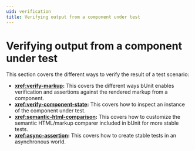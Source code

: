 ```yaml
---
uid: verification
title: Verifying output from a component under test
---
```


# Verifying output from a component under test

This section covers the different ways to verify the result of a test scenario:

- **<xref:verify-markup>:** This covers the different ways bUnit enables verification and assertions against the rendered markup from a component.
- **<xref:verify-component-state>:** This covers how to inspect an instance of the component under test.
- **<xref:semantic-html-comparison>:** This covers how to customize the semantic HTML/markup comparer included in bUnit for more stable tests.
- **<xref:async-assertion>:** This covers how to create stable tests in an asynchronous world.
